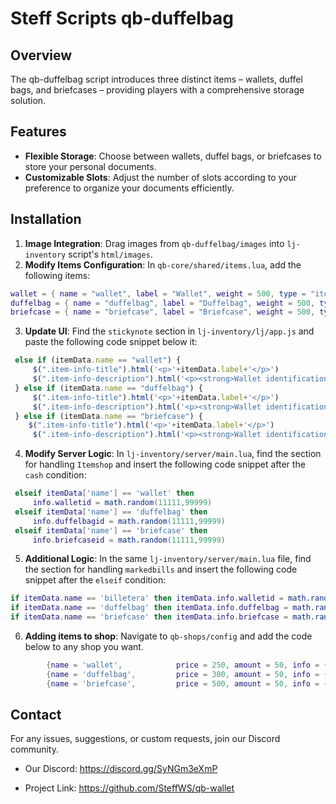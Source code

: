# Steff Scripts qb-duffelbag

## Overview
The qb-duffelbag script introduces three distinct items – wallets, duffel bags, and briefcases – providing players with a comprehensive storage solution.

## Features
- **Flexible Storage**: Choose between wallets, duffel bags, or briefcases to store your personal documents.
- **Customizable Slots**: Adjust the number of slots according to your preference to organize your documents efficiently.

## Installation
1. **Image Integration**: Drag images from `qb-duffelbag/images` into `lj-inventory` script's `html/images`.
2. **Modify Items Configuration**: In `qb-core/shared/items.lua`, add the following items:
```lua
wallet = { name = "wallet", label = "Wallet", weight = 500, type = "item", image = "wallet.png", unique = true, useable = true, shouldClose = false, combinable = nil, description = "" },
duffelbag = { name = "duffelbag", label = "Duffelbag", weight = 500, type = "item", image = "duffelbag.png", unique = true, useable = true, shouldClose = false, combinable = nil, description = "" },
briefcase = { name = "briefcase", label = "Briefcase", weight = 500, type = "item", image = "briefcase.png", unique = true, useable = true, shouldClose = false, combinable = nil, description = "" },
```

3. **Update UI**: Find the `stickynote` section in `lj-inventory/lj/app.js` and paste the following code snippet below it:
```javascript
 else if (itemData.name == "wallet") {
     $(".item-info-title").html('<p>'+itemData.label+'</p>')
     $(".item-info-description").html('<p><strong>Wallet identification number: </strong><span>' + itemData.info.walletid);    
 } else if (itemData.name == "duffelbag") {
     $(".item-info-title").html('<p>'+itemData.label+'</p>')
     $(".item-info-description").html('<p><strong>Wallet identification number: </strong><span>' + itemData.info.duffelbagid);    
 } else if (itemData.name == "briefcase") {
    $(".item-info-title").html('<p>'+itemData.label+'</p>')
     $(".item-info-description").html('<p><strong>Wallet identification number: </strong><span>' + itemData.info.briefcaseid); 
```

4. **Modify Server Logic**: In `lj-inventory/server/main.lua`, find the section for handling `Itemshop` and insert the following code snippet after the `cash` condition:
```lua
 elseif itemData['name'] == 'wallet' then
     info.walletid = math.random(11111,99999)
 elseif itemData['name'] == 'duffelbag' then
     info.duffelbagid = math.random(11111,99999)
 elseif itemData['name'] == 'briefcase' then
     info.briefcaseid = math.random(11111,99999)
```

5. **Additional Logic**: In the same `lj-inventory/server/main.lua` file, find the section for handling `markedbills` and insert the following code snippet after the `elseif` condition:
```lua
if itemData.name == 'billetera' then itemData.info.walletid = math.random(11111,99999) end -- Wallet item
if itemData.name == 'duffelbag' then itemData.info.duffelbag = math.random(11111,99999) end -- Duffelbag item
if itemData.name == 'briefcase' then itemData.info.briefcase = math.random(11111,99999) end -- Briefcase item
```

6. **Adding items to shop**: Navigate to `qb-shops/config` and add the code below to any shop you want.
```lua
        {name = 'wallet',            price = 250, amount = 50, info = {}, type = 'item'},
        {name = 'duffelbag',         price = 300, amount = 50, info = {}, type = 'item'},
        {name = 'briefcase',         price = 500, amount = 50, info = {}, type = 'item'},
```

## Contact
For any issues, suggestions, or custom requests, join our Discord community.

- Our Discord: https://discord.gg/SyNGm3eXmP

- Project Link: https://github.com/SteffWS/qb-wallet
